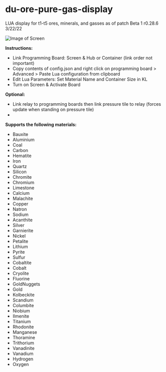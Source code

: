 # du-ore-pure-gas-display
LUA display for t1-t5 ores, minerals, and gasses as of patch Beta 1 r0.28.6 3/22/22

![Image of Screen](https://github.com/[resource-industries]/[du-ore-pure-gas-display]/blob/main/example.jpg?raw=true)

**Instructions:**
  - Link Programming Board: Screen & Hub or Container (link order not important)
  - Copy contents of config.json and right click on programming board > Advanced > Paste Lua configuration from clipboard
  - Edit Lua Parameters: Set Material Name and Container Size in KL
  - Turn on Screen & Activate Board

**Optional:**
  - Link relay to programming boards then link pressure tile to relay (forces update when standing on pressure tile)
  - 
**Supports the following materials:**

  * Bauxite
  * Aluminium
  * Coal
  * Carbon
  * Hematite
  * Iron
  * Quartz
  * Silicon
  * Chromite
  * Chromium
  * Limestone
  * Calcium
  * Malachite
  * Copper
  * Natron
  * Sodium
  * Acanthite
  * Silver
  * Garnierite
  * Nickel
  * Petalite
  * Lithium
  * Pyrite
  * Sulfur
  * Cobaltite
  * Cobalt
  * Cryolite
  * Fluorine
  * GoldNuggets
  * Gold
  * Kolbeckite
  * Scandium
  * Columbite
  * Niobium
  * Ilmenite
  * Titanium
  * Rhodonite
  * Manganese
  * Thoramine
  * Trithorium
  * Vanadinite
  * Vanadium
  * Hydrogen
  * Oxygen
